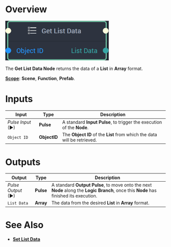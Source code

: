# Overview

![The Get List Data Node.](../../../.gitbook/assets/getlistdatanode20241.png)

The **Get List Data Node** returns the data of a **List** in **Array** format.

[**Scope**](../../overview.md#scopes): **Scene**, **Function**, **Prefab**.


# Inputs

|Input|Type|Description|
|---|---|---|
|*Pulse Input* (►)|**Pulse**|A standard **Input Pulse**, to trigger the execution of the **Node**.|
|`Object ID`|**ObjectID**|The **Object ID** of the **List** from which the data will be retrieved.|

# Outputs

|Output|Type|Description|
|---|---|---|
|*Pulse Output* (►)|**Pulse**|A standard **Output Pulse**, to move onto the next **Node** along the **Logic Branch**, once this **Node** has finished its execution.|
|`List Data`|**Array**|The data from the desired **List** in **Array** format.|

# See Also

* [**Set List Data**](setlistdata.md)


